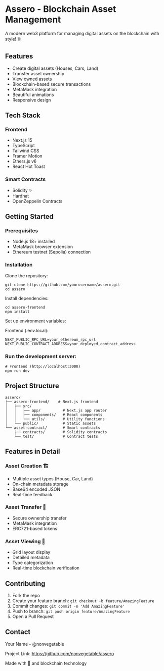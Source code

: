 # Assero - Blockchain Asset Management

A modern web3 platform for managing digital assets on the blockchain with style! ⛓️

## Features

- Create digital assets (Houses, Cars, Land)
- Transfer asset ownership
- View owned assets
- Blockchain-based secure transactions
- MetaMask integration
- Beautiful animations
- Responsive design

## Tech Stack

### Frontend
- Next.js 15
- TypeScript
- Tailwind CSS
- Framer Motion
- Ethers.js v6
- React Hot Toast

### Smart Contracts
- Solidity ✨
- Hardhat
- OpenZeppelin Contracts

## Getting Started

### Prerequisites
- Node.js 18+ installed
- MetaMask browser extension
- Ethereum testnet (Sepolia) connection

### Installation

Clone the repository:
```
git clone https://github.com/yourusername/assero.git
cd assero
```

Install dependencies:
```
cd assero-frontend
npm install
```

Set up environment variables:

Frontend (.env.local):
```
NEXT_PUBLIC_RPC_URL=your_ethereum_rpc_url
NEXT_PUBLIC_CONTRACT_ADDRESS=your_deployed_contract_address
```

### Run the development server:
```
# Frontend (http://localhost:3000)
npm run dev
```

## Project Structure

```
assero/
├── assero-frontend/    # Next.js frontend
│   ├── src/
│   │   ├── app/          # Next.js app router
│   │   ├── components/   # React components
│   │   └── utils/        # Utility functions
│   └── public/           # Static assets
└── asset-contract/       # Smart contracts
    ├── contracts/        # Solidity contracts
    └── test/             # Contract tests
```

## Features in Detail

### Asset Creation 🏗️
- Multiple asset types (House, Car, Land)
- On-chain metadata storage
- Base64 encoded JSON
- Real-time feedback

### Asset Transfer 🔄
- Secure ownership transfer
- MetaMask integration
- ERC721-based tokens

### Asset Viewing 👀
- Grid layout display
- Detailed metadata
- Type categorization
- Real-time blockchain verification

## Contributing

1. Fork the repo
2. Create your feature branch: `git checkout -b feature/AmazingFeature`
3. Commit changes: `git commit -m 'Add AmazingFeature'`
4. Push to branch: `git push origin feature/AmazingFeature`
5. Open a Pull Request


## Contact

Your Name - @nonvegetable

Project Link: https://github.com/nonvegetable/assero

Made with 💚 and blockchain technology